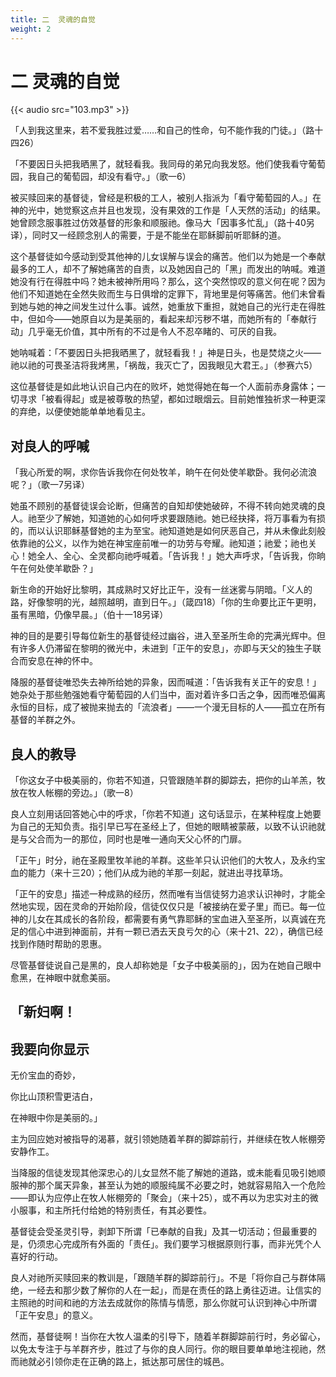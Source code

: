 ```yaml
---
title: 二  灵魂的自觉
weight: 2
---
```


# 二  灵魂的自觉
{{< audio src="103.mp3" >}}

「人到我这里来，若不爱我胜过爱……和自己的性命，句不能作我的门徒。」（路十四26）

「不要因日头把我晒黑了，就轻看我。我同母的弟兄向我发怒。他们使我看守葡萄园，我自己的葡萄园，却没有看守。」（歌一6）

被买赎回来的基督徒，曾经是积极的工人，被别人指派为「看守葡萄园的人。」在神的光中，她觉察这点并且也发现，没有果效的工作是「人天然的活动」的结果。她曾顾念服事胜过仿效基督的形象和顺服祂。像马大「因事多忙乱」（路十40另译），同时又一经顾念别人的需要，于是不能坐在耶稣脚前听耶稣的道。

这个基督徒如今感动到受其他神的儿女误解与误会的痛苦。他们以为她是一个奉献最多的工人，却不了解她痛苦的自责，以及她因自己的「黑」而发出的呐喊。难道她没有行在得胜中吗？她未被神所用吗？那么，这个突然惊叹的意义何在呢？因为他们不知道她在全然失败而生与日俱增的定罪下，背地里是何等痛苦。他们未曾看到她与她的神之间发生过什么事。诚然，她重放下重担，就她自己的光行走在得胜中，但如今——她原自以为是美丽的，看起来却污秽不堪，而她所有的「奉献行动」几乎毫无价值，其中所有的不过是令人不忍卒睹的、可厌的自我。

她呐喊着：「不要因日头把我晒黑了，就轻看我！」神是日头，也是焚烧之火——祂以祂的可畏圣洁将我烤黑，「祸哉，我灭亡了，因我眼见大君王。」（参赛六5）

这位基督徒是如此地认识自己内在的败坏，她觉得她在每一个人面前赤身露体；一切寻求「被看得起」或是被尊敬的热望，都如过眼烟云。目前她惟独祈求一种更深的弃绝，以便使她能单单地看见主。


## 对良人的呼喊

「我心所爱的啊，求你告诉我你在何处牧羊，晌午在何处使羊歇卧。我何必流浪呢？」（歌一7另译）

她虽不顾别的基督徒误会论断，但痛苦的自知却使她破碎，不得不转向她灵魂的良人。祂至少了解她，知道她的心如何呼求要跟随祂。她已经抉择，将万事看为有损的，而以认识耶稣基督她的主为至宝。祂知道她是如何厌恶自己，并从未像此刻般依靠祂的公义，以作为她在神宝座前唯一的功劳与夸耀。祂知道；祂爱；祂也关心！她全人、全心、全灵都向祂呼喊着。「告诉我！」她大声呼求，「告诉我，你晌午在何处使羊歇卧？」

新生命的开始好比黎明，其成熟时又好比正午，没有一丝迷雾与阴暗。「义人的路，好像黎明的光，越照越明，直到日午。」（箴四18）「你的生命要比正午更明，虽有黑暗，仍像早晨。」（伯十一18另译）

神的目的是要引导每位新生的基督徒经过幽谷，进入至圣所生命的完满光辉中。但有许多人仍滞留在黎明的微光中，未进到「正午的安息」，亦即与天父的独生子联合而安息在神的怀中。

降服的基督徒唯恐失去神所给她的异象，因而喊道：「告诉我有关正午的安息！」她杂处于那些勉强她看守葡萄园的人们当中，面对着许多口舌之争，因而唯恐偏离永恒的目标，成了被抛来抛去的「流浪者」——一个漫无目标的人——孤立在所有基督的羊群之外。


## 良人的教导

「你这女子中极美丽的，你若不知道，只管跟随羊群的脚踪去，把你的山羊羔，牧放在牧人帐棚的旁边。」（歌一8）

良人立刻用话回答她心中的呼求，「你若不知道」这句话显示，在某种程度上她要为自己的无知负责。指引早已写在圣经上了，但她的眼睛被蒙蔽，以致不认识祂就是与父合而为一的那位，同时也是唯一通向天父心怀的门扉。

「正午」时分，祂在圣殿里牧羊祂的羊群。这些羊只认识他们的大牧人，及永约宝血的能力（来十三20）；他们从成为祂的羊那一刻起，就进出寻找草场。

「正午的安息」描述一种成熟的经历，然而唯有当信徒努力追求认识神时，才能全然地实现，因在灵命的开始阶段，信徒仅仅只是「被接纳在爱子里」而已。每一位神的儿女在其成长的各阶段，都需要有勇气靠耶稣的宝血进入至圣所，以真诚在充足的信心中进到神面前，并有一颗已洒去天良亏欠的心（来十21、22），确信已经找到作随时帮助的恩惠。

尽管基督徒说自己是黑的，良人却称她是「女子中极美丽的」，因为在她自己眼中愈黑，在神眼中就愈美丽。


## 「新妇啊！


## 我要向你显示

无价宝血的奇妙，

你比山顶积雪更洁白，

在神眼中你是美丽的。」

主为回应她对被指导的渴慕，就引领她随着羊群的脚踪前行，并继续在牧人帐棚旁安静作工。

当降服的信徒发现其他深忠心的儿女显然不能了解她的道路，或未能看见吸引她顺服神的那个属天异象，甚至认为她的顺服纯属不必要之时，她就容易陷入一个危险——即认为应停止在牧人帐棚旁的「聚会」（来十25），或不再以为忠实对主的微小服事，和主所托付给她的特别责任，有其必要性。

基督徒会受圣灵引导，剥卸下所谓「已奉献的自我」及其一切活动；但最重要的是，仍须忠心完成所有外面的「责任」。我们要学习根据原则行事，而非光凭个人喜好的行动。

良人对祂所买赎回来的教训是，「跟随羊群的脚踪前行」。不是「将你自己与群体隔绝，一经去和那少数了解你的人在一起」，而是在责任的路上勇往迈进。让信实的主照祂的时间和祂的方法去成就你的陈情与情愿，那么你就可认识到神心中所谓「正午安息」的意义。

然而，基督徒啊！当你在大牧人温柔的引导下，随着羊群脚踪前行时，务必留心，以免太专注于与羊群齐步，胜过了与你的良人同行。你的眼目要单单地注视祂，然而祂就必引领你走在正确的路上，抵达那可居住的城邑。
